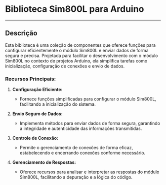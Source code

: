 # Biblioteca Sim800L para Arduino

---

## Descrição

Esta biblioteca é uma coleção de componentes que oferece funções para configurar eficientemente o módulo Sim800L e enviar dados de forma segura e precisa. Projetada para facilitar o desenvolvimento com o módulo Sim800L no contexto de projetos Arduino, ela simplifica tarefas como inicialização, configuração de conexões e envio de dados.

### Recursos Principais:

1. **Configuração Eficiente:**
   - Fornece funções simplificadas para configurar o módulo Sim800L, facilitando a inicialização do sistema.

2. **Envio Seguro de Dados:**
   - Implementa métodos para enviar dados de forma segura, garantindo a integridade e autenticidade das informações transmitidas.

3. **Controle de Conexão:**
   - Permite o gerenciamento de conexões de forma eficaz, estabelecendo e encerrando conexões conforme necessário.

4. **Gerenciamento de Respostas:**
   - Oferece recursos para analisar e interpretar as respostas do módulo Sim800L, facilitando a depuração e a lógica do código.
